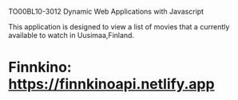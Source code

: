 TO00BL10-3012 Dynamic Web Applications with Javascript 

This application is designed to view a list of movies that a currently available to watch in Uusimaa,Finland.
# Finnkino: https://finnkinoapi.netlify.app
